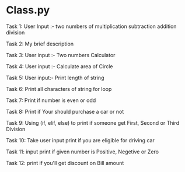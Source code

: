 # Class.py 
Task 1: User Input :- two numbers of multiplication subtraction addition division

Task 2: My brief description

Task 3: User input :- Two numbers Calculator

Task 4: User input :- Calculate area of Circle 

Task 5: User input:- Print length of string

Task 6: Print all characters of string for loop

Task 7: Print if number is even or odd

Task 8: Print if Your should purchase a car or not

Task 9: Using (if, elif, else) to print if someone get First, Second or Third Division

Task 10: Take user input print if you are eligible for driving car

Task 11: input print if given number is Positive, Negetive or Zero

Task 12: print if you'll get discount on Bill amount

